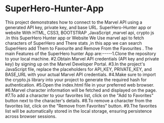 # SuperHero-Hunter-App
This project demonstrates how to connect to the Marvel API using a generated API key, private key, and base URL.
SuperHero-Hunter app or website With HTML, CSS3, BOOTSTRAP ,JavaScript ,marvel api, crypto js .In this SuperHero Hunter app or Website We Use marvel api to fetch characters of SuperHero and There stats ,in this app we can search SuperHero add Them to Favourite and Remove From the Favourites .
The main Features of the SuperHero hunter App are:-----1.Clone the repository to your local machine. 
#2.Obtain Marvel API credentials (API key and private key) by signing up on the Marvel Developer Portal.
#3.In the project's JavaScript file, replace the placeholders for API_KEY, PRIVATE_KEY, and BASE_URL with your actual Marvel API credentials. 
#4.Make sure to import the crypto.js library into your project to generate the required hash for authentication. 
#5.Open the index.html file in your preferred web browser. #6.Marvel character information will be fetched and displayed on the page.
#7.To add a character to your favorites list, click on the "Add to Favorites" button next to the character's details.
#8.To remove a character from the favorites list, click on the "Remove from Favorites" button. 
#9.The favorites list will be automatically stored in the local storage, ensuring persistence across browser sessions.
